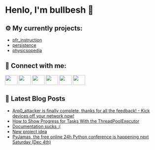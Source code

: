 # Henlo, I'm bullbesh 👋

## ⚙️ My currently projects:
- [pfr_instruction](https://github.com/bullbesh/pfr_instruction)
- [persistence](https://github.com/bullbesh/persistence)
- [physicsopedia](https://github.com/bullbesh/physicsopedia)

## 🔎 Connect with me:
[<img height="32" width="40" src="https://cdn.jsdelivr.net/npm/simple-icons@v5/icons/telegram.svg" />](https://t.me/bullbesh)
[<img height="32" width="40" src="https://cdn.jsdelivr.net/npm/simple-icons@v5/icons/vk.svg" />](https://vk.com/bullbesh)
[<img height="32" width="40" src="https://cdn.jsdelivr.net/npm/simple-icons@v5/icons/twitter.svg" />](https://twitter.com/bullbesh1)
[<img height="32" width="40" src="https://cdn.jsdelivr.net/npm/simple-icons@v5/icons/instagram.svg" />](https://www.instagram.com/bullbesh)
[<img height="32" width="40" src="https://cdn.jsdelivr.net/npm/simple-icons@v5/icons/reddit.svg" />](https://www.reddit.com/user/bullbesh)
[<img height="32" width="40" src="https://cdn.jsdelivr.net/npm/simple-icons@v5/icons/youtube.svg" />](https://www.youtube.com/channel/UCtfjRs6uzgq5mfm8S06WTcg)

## 📕 Latest Blog Posts
<!-- BLOG-POST-LIST:START -->
- [Arp0_attacker is finally complete, thanks for all the feedback! - Kick devices off your network now!](https://www.reddit.com/r/Python/comments/r2uu8l/arp0_attacker_is_finally_complete_thanks_for_all/)
- [How to Show Progress for Tasks With the ThreadPoolExecutor](https://www.reddit.com/r/Python/comments/r2ukux/how_to_show_progress_for_tasks_with_the/)
- [Documentation sucks :&lpar;](https://www.reddit.com/r/Python/comments/r2tfys/documentation_sucks/)
- [New project idea](https://www.reddit.com/r/Python/comments/r2s2de/new_project_idea/)
- [PyJamas, the free online 24h Python conference is happening next Saturday &lpar;Dec 4th&rpar;](https://www.reddit.com/r/Python/comments/r2s1ja/pyjamas_the_free_online_24h_python_conference_is/)
<!-- BLOG-POST-LIST:END -->
